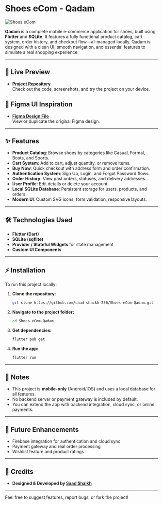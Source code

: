 # Shoes eCom - Qadam

![Shoes eCom](https://github.com/saad-shaikh-256/Qadam-Flutter-Project/blob/main/assets/Github%20Cover/Fullsize%20Cover.png)

**Qadam** is a complete mobile e-commerce application for shoes, built using **Flutter** and **SQLite**. It features a fully functional product catalog, cart system, order history, and checkout flow—all managed locally. Qadam is designed with a clean UI, smooth navigation, and essential features to simulate a real shopping experience.

---

## 🚀 Live Preview

- **[Project Repository](https://github.com/saad-shaikh-256/Shoes-eCom-Qadam)**
  <br>Check out the code, screenshots, and try the project on your device.

## 🎨 Figma UI Inspiration

- **[Figma Design File](https://www.figma.com/community/file/1287718860825078294/shoes-ecom)**
  <br>View or duplicate the original Figma design.

---

## ✨ Features

- **Product Catalog**: Browse shoes by categories like Casual, Formal, Boots, and Sports.
- **Cart System**: Add to cart, adjust quantity, or remove items.
- **Buy Now**: Quick checkout with address form and order confirmation.
- **Authentication System**: Sign Up, Login, and Forgot Password flows.
- **Order History**: View past orders, statuses, and delivery addresses.
- **User Profile**: Edit details or delete your account.
- **Local SQLite Database**: Persistent storage for users, products, and orders.
- **Modern UI**: Custom SVG icons, form validation, responsive layouts.

---

## 🛠️ Technologies Used

- **Flutter (Dart)**
- **SQLite (sqflite)**
- **Provider / Stateful Widgets** for state management
- **Custom UI Components**

---

## ⚡ Installation

To run this project locally:

1. **Clone the repository:**
    ```bash
    git clone https://github.com/saad-shaikh-256/Shoes-eCom-Qadam.git
    ```

2. **Navigate to the project folder:**
    ```bash
    cd Shoes-eCom-Qadam
    ```

3. **Get dependencies:**
    ```bash
    flutter pub get
    ```

4. **Run the app:**
    ```bash
    flutter run
    ```

---

## 📝 Notes

- This project is **mobile-only** (Android/iOS) and uses a local database for all features.
- No backend server or payment gateway is included by default.
- You can extend the app with backend integration, cloud sync, or online payments.

---

## 🚧 Future Enhancements

- Firebase integration for authentication and cloud sync
- Payment gateway and real order processing
- Wishlist feature and product ratings

---

## 🙌 Credits

- **Designed & Developed by [Saad Shaikh](https://saad-shaikh.vercel.app/)**

---

Feel free to suggest features, report bugs, or fork the project!
